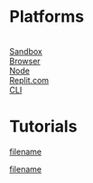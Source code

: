 # Platforms

<a class="box" href="#/guides/runner.md"><br>Sandbox</a>
<a class="box" href="#/guides/browser.md"><br>Browser</a>
<a class="box" href="#/guides/node.md"><br>Node</a>
<a class="box" href="#/guides/replit.md"><br>Replit.com</a>
<a class="box" href="#/guides/cli.md"><br>CLI</a>

# Tutorials

[filename](GUIDES.md ':include')

[filename](MOREGUIDES.md ':include')

<!--a class="box box-light" href="#/guides/desktop.md">Build a Desktop App</a-->